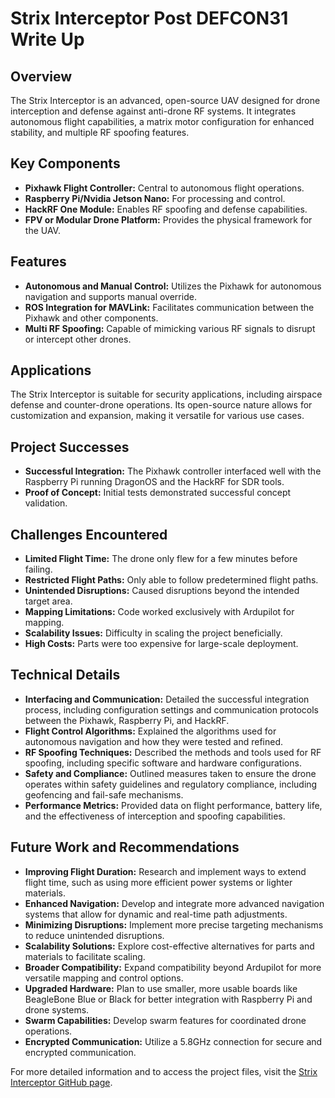 # Strix Interceptor Post DEFCON31 Write Up

## Overview
The Strix Interceptor is an advanced, open-source UAV designed for drone interception and defense against anti-drone RF systems. It integrates autonomous flight capabilities, a matrix motor configuration for enhanced stability, and multiple RF spoofing features.

## Key Components
- **Pixhawk Flight Controller:** Central to autonomous flight operations.
- **Raspberry Pi/Nvidia Jetson Nano:** For processing and control.
- **HackRF One Module:** Enables RF spoofing and defense capabilities.
- **FPV or Modular Drone Platform:** Provides the physical framework for the UAV.

## Features
- **Autonomous and Manual Control:** Utilizes the Pixhawk for autonomous navigation and supports manual override.
- **ROS Integration for MAVLink:** Facilitates communication between the Pixhawk and other components.
- **Multi RF Spoofing:** Capable of mimicking various RF signals to disrupt or intercept other drones.

## Applications
The Strix Interceptor is suitable for security applications, including airspace defense and counter-drone operations. Its open-source nature allows for customization and expansion, making it versatile for various use cases.

## Project Successes
- **Successful Integration:** The Pixhawk controller interfaced well with the Raspberry Pi running DragonOS and the HackRF for SDR tools.
- **Proof of Concept:** Initial tests demonstrated successful concept validation.

## Challenges Encountered
- **Limited Flight Time:** The drone only flew for a few minutes before failing.
- **Restricted Flight Paths:** Only able to follow predetermined flight paths.
- **Unintended Disruptions:** Caused disruptions beyond the intended target area.
- **Mapping Limitations:** Code worked exclusively with Ardupilot for mapping.
- **Scalability Issues:** Difficulty in scaling the project beneficially.
- **High Costs:** Parts were too expensive for large-scale deployment.

## Technical Details
- **Interfacing and Communication:** Detailed the successful integration process, including configuration settings and communication protocols between the Pixhawk, Raspberry Pi, and HackRF.
- **Flight Control Algorithms:** Explained the algorithms used for autonomous navigation and how they were tested and refined.
- **RF Spoofing Techniques:** Described the methods and tools used for RF spoofing, including specific software and hardware configurations.
- **Safety and Compliance:** Outlined measures taken to ensure the drone operates within safety guidelines and regulatory compliance, including geofencing and fail-safe mechanisms.
- **Performance Metrics:** Provided data on flight performance, battery life, and the effectiveness of interception and spoofing capabilities.

## Future Work and Recommendations
- **Improving Flight Duration:** Research and implement ways to extend flight time, such as using more efficient power systems or lighter materials.
- **Enhanced Navigation:** Develop and integrate more advanced navigation systems that allow for dynamic and real-time path adjustments.
- **Minimizing Disruptions:** Implement more precise targeting mechanisms to reduce unintended disruptions.
- **Scalability Solutions:** Explore cost-effective alternatives for parts and materials to facilitate scaling.
- **Broader Compatibility:** Expand compatibility beyond Ardupilot for more versatile mapping and control options.
- **Upgraded Hardware:** Plan to use smaller, more usable boards like BeagleBone Blue or Black for better integration with Raspberry Pi and drone systems.
- **Swarm Capabilities:** Develop swarm features for coordinated drone operations.
- **Encrypted Communication:** Utilize a 5.8GHz connection for secure and encrypted communication.

For more detailed information and to access the project files, visit the [Strix Interceptor GitHub page](https://github.com/Lexicon121/Strix-Interceptor).
